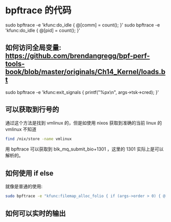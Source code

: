 # bpftrace 的代码
sudo bpftrace -e 'kfunc:do_idle { @[comm] = count(); }'
sudo bpftrace -e 'kfunc:do_idle { @[pid] = count(); }'

## 如何访问全局变量: https://github.com/brendangregg/bpf-perf-tools-book/blob/master/originals/Ch14_Kernel/loads.bt

sudo bpftrace -e 'kfunc:exit_signals { printf("%px\n", args->tsk->cred); }'

## 可以获取到行号的
通过这个方法是找到 vmlinux 的，但是如使用 nixos 获取到准确的当前 linux 的 vmlinux 不知道
```sh
find /nix/store -name vmlinux
```

用 bpftrace 可以获取到 blk_mq_submit_bio+1301 ，这里的 1301 实际上是可以解析的。

## 如何使用 if else

就像是普通的使用:
```sh
sudo bpftrace -e "kfunc:filemap_alloc_folio { if (args->order > 0) { @[kstack]=count(); } }"
```

## 如何可以实时的输出
